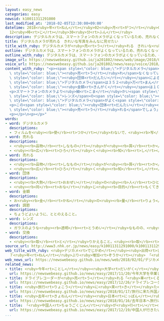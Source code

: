 ```yaml
---
layout: easy_news
categories: easy
newsid: k10011311291000
last_modified_at: '2018-02-05T12:30:00+09:00'
datetime: 2018<ruby>年<rt>ねん</rt></ruby>02<ruby>月<rt>がつ</rt></ruby>05<ruby>日<rt>にち</rt></ruby>
  12<ruby>時<rt>じ</rt></ruby>30<ruby>分<rt>ふん</rt></ruby>
description: デジタルカメラは、スマートフォンのカメラがよくなっているため、売れなくなっていました。
title: デジタルカメラが売れる　きれいな写真をみんなに見せたい
title_with_ruby: デジタルカメラが<ruby>売<rt>う</rt></ruby>れる　きれいな<ruby>写真<rt>しゃしん</rt></ruby>をみんなに<ruby>見<rt>み</rt></ruby>せたい
outline: デジタルカメラは、スマートフォンのカメラがよくなっているため、売れなくなっていました。
outline_with_ruby: デジタルカメラは、スマートフォンのカメラがよくなっているため、<ruby>売<rt>う</rt></ruby>れなくなっていました。
image_url: https://newswebeasy.github.io/ja201802/news/web/image/2018/02/01/K10011311291_1802011259_1802011315_01_02.jpg
voice_url: https://newswebeasy.github.io/ja201802/news/easy/voice/2018/02/05/k10011311291000.mp3
content_with_ruby: "<p><span style=\"color: blue;\">デジタルカメラ</span>は、スマートフォンのカメラがよくなっているため、<span\
  \ style=\"color: blue;\"><ruby>売<rt>う</rt></ruby>れ</span>なくなっていました。</p>\n<p>カメラをつくる<ruby>会社<rt>かいしゃ</rt></ruby>などの<span\
  \ style=\"color: blue;\"><ruby>団体<rt>だんたい</rt></ruby></span>によると、<ruby>去年<rt>きょねん</rt></ruby>、<ruby>日本<rt>にっぽん</rt></ruby>の<ruby>店<rt>みせ</rt></ruby>などに<ruby>出<rt>だ</rt></ruby>した<span\
  \ style=\"color: blue;\">デジタルカメラ</span>は３５２<ruby>万<rt>まん</rt></ruby>１４２５<ruby>台<rt>だい</rt></ruby>で、おととしより１０００<ruby>台<rt>だい</rt></ruby><ruby>以上<rt>いじょう</rt></ruby><ruby>増<rt>ふ</rt></ruby>えました。<ruby>前<rt>まえ</rt></ruby>の<ruby>年<rt>とし</rt></ruby>より<ruby>増<rt>ふ</rt></ruby>えたのは、<ruby>最近<rt>さいきん</rt></ruby>の７<ruby>年<rt>ねん</rt></ruby>で<ruby>初<rt>はじ</rt></ruby>めてです。<span\
  \ style=\"color: blue;\"><ruby>金額<rt>きんがく</rt></ruby></span>は１０２３<ruby>億<rt>おく</rt></ruby>３６００<ruby>万<rt>まん</rt></ruby><ruby>円<rt>えん</rt></ruby>で、おととしより８．３％<ruby>増<rt>ふ</rt></ruby>えました。</p>\n\
  <p>スマートフォンのカメラより<ruby>細<rt>こま</rt></ruby>かい<span style=\"color: blue;\"><ruby>調節<rt>ちょうせつ</rt></ruby></span>ができたり、<span\
  \ style=\"color: blue;\">レンズ</span>の<span style=\"color: blue;\"><ruby>交換<rt>こうかん</rt></ruby></span>ができたりする<span\
  \ style=\"color: blue;\">デジタルカメラ</span>がよく<span style=\"color: blue;\"><ruby>売<rt>う</rt></ruby>れ</span>ました。みんなに<ruby>見<rt>み</rt></ruby>せたいと<ruby>考<rt>かんが</rt></ruby>えて、きれいな<ruby>写真<rt>しゃしん</rt></ruby>を<ruby>撮<rt>と</rt></ruby>ってインターネットに<ruby>出<rt>だ</rt></ruby>す<ruby>若<rt>わか</rt></ruby>い<ruby>人<rt>ひと</rt></ruby>が<ruby>増<rt>ふ</rt></ruby>えているためです。</p>\n\
  <p>この<span style=\"color: blue;\"><ruby>団体<rt>だんたい</rt></ruby></span>は「<ruby>今<rt>いま</rt></ruby>までより<ruby>値段<rt>ねだん</rt></ruby>が<ruby>高<rt>たか</rt></ruby>いカメラを<ruby>買<rt>か</rt></ruby>う<ruby>人<rt>ひと</rt></ruby>が<ruby>増<rt>ふ</rt></ruby>えています。<ruby>今年<rt>ことし</rt></ruby>もよく<span\
  \ style=\"color: blue;\"><ruby>売<rt>う</rt></ruby>れる</span>でしょう」と<ruby>話<rt>はな</rt></ruby>しています。</p>\n\
  <p></p>\n<p></p>"
words:
- word: デジタルカメラ
  descriptions:
  - フィルムを<ruby><rb>使</rb><rt>つか</rt></ruby>わないで、<ruby><rb>写</rb><rt>うつ</rt></ruby>したものを<ruby><rb>特別</rb><rt>とくべつ</rt></ruby>な<ruby><rb>信号</rb><rt>しんごう</rt></ruby>に<ruby><rb>変</rb><rt>か</rt></ruby>えて、<ruby><rb>記録</rb><rt>きろく</rt></ruby>できるようにしたカメラ。デジカメ。
- word: 売れる
  descriptions:
  - <ruby><rb>品物</rb><rt>しなもの</rt></ruby>が<ruby><rb>買</rb><rt>か</rt></ruby>われる。
  - <ruby><rb>広</rb><rt>ひろ</rt></ruby>く<ruby><rb>知</rb><rt>し</rt></ruby>られる。
- word: 売れる
  descriptions:
  - <ruby><rb>品物</rb><rt>しなもの</rt></ruby>が<ruby><rb>買</rb><rt>か</rt></ruby>われる。
  - <ruby><rb>広</rb><rt>ひろ</rt></ruby>く<ruby><rb>知</rb><rt>し</rt></ruby>られる。
- word: 団体
  descriptions:
  - <ruby><rb>大勢</rb><rt>おおぜい</rt></ruby>の<ruby><rb>人</rb><rt>ひと</rt></ruby>の<ruby><rb>集</rb><rt>あつ</rt></ruby>まり。
  - <ruby><rb>同</rb><rt>おな</rt></ruby>じ<ruby><rb>目的</rb><rt>もくてき</rt></ruby>を<ruby><rb>持</rb><rt>も</rt></ruby>った<ruby><rb>人々</rb><rt>ひとびと</rt></ruby>の<ruby><rb>集</rb><rt>あつ</rt></ruby>まり。
- word: 金額
  descriptions:
  - お<ruby><rb>金</rb><rt>かね</rt></ruby>の<ruby><rb>量</rb><rt>りょう</rt></ruby>。お<ruby><rb>金</rb><rt>かね</rt></ruby>の<ruby><rb>高</rb><rt>たか</rt></ruby>。
- word: 調節
  descriptions:
  - ちょうどよいように、ととのえること。
- word: レンズ
  descriptions:
  - ガラスのような<ruby><rb>透明</rb><rt>とうめい</rt></ruby>なものの、<ruby><rb>片面</rb><rt>かためん</rt></ruby>または<ruby><rb>両面</rb><rt>りょうめん</rt></ruby>を<ruby><rb>丸</rb><rt>まる</rt></ruby>くして<ruby><rb>作</rb><rt>つく</rt></ruby>ったもの。<ruby><rb>凸</rb><rt>とつ</rt></ruby>レンズと<ruby><rb>凹</rb><rt>おう</rt></ruby>レンズがある。<ruby><rb>凸</rb><rt>とつ</rt></ruby>レンズは、<ruby><rb>真</rb><rt>ま</rt></ruby>ん<ruby><rb>中</rb><rt>なか</rt></ruby>が<ruby><rb>厚</rb><rt>あつ</rt></ruby>くて、<ruby><rb>物</rb><rt>もの</rt></ruby>を<ruby><rb>大</rb><rt>おお</rt></ruby>きく<ruby><rb>見</rb><rt>み</rt></ruby>せ、<ruby><rb>凹</rb><rt>おう</rt></ruby>レンズは、<ruby><rb>真</rb><rt>ま</rt></ruby>ん<ruby><rb>中</rb><rt>なか</rt></ruby>がうすくて、<ruby><rb>物</rb><rt>もの</rt></ruby>を<ruby><rb>小</rb><rt>ちい</rt></ruby>さく<ruby><rb>見</rb><rt>み</rt></ruby>せる。<ruby><rb>眼鏡</rb><rt>めがね</rt></ruby>・カメラ・<ruby><rb>顕微鏡</rb><rt>けんびきょう</rt></ruby>などに<ruby><rb>使</rb><rt>つか</rt></ruby>う。
- word: 交換
  descriptions:
  - <ruby><rb>取</rb><rt>と</rt></ruby>りかえること。<ruby><rb>取</rb><rt>と</rt></ruby>りかわすこと。
source_url: http://www3.nhk.or.jp/news/easy/k10011311291000/k10011311291000.html
web_title_with_ruby: <ruby>デジカメ<rt>でじかめ</rt></ruby><ruby>出荷<rt>しゅっか</rt></ruby><ruby>台数<rt>だいすう</rt></ruby>
  ７<ruby>年<rt>ねん</rt></ruby>ぶり<ruby>増加<rt>ぞうか</rt></ruby> 「<ruby>インスタ<rt>いんすた</rt></ruby><ruby>映<rt>は</rt></ruby>え」が<ruby>要因<rt>よういん</rt></ruby>か
web_news_url: https://newswebeasy.github.io/news/web/2018/02/01/デジカメ出荷台数-7年ぶり増加-インスタ映えが要因か
related_news:
- title: <ruby>今年<rt>ことし</rt></ruby><ruby>大学<rt>だいがく</rt></ruby>を<ruby>卒業<rt>そつぎょう</rt></ruby>した<ruby>社員<rt>しゃいん</rt></ruby>の<ruby>最初<rt>さいしょ</rt></ruby>の<ruby>給料<rt>きゅうりょう</rt></ruby>は<ruby>今<rt>いま</rt></ruby>までで<ruby>最<rt>もっと</rt></ruby>も<ruby>高<rt>たか</rt></ruby>い
  url: https://newswebeasy.github.io/news/easy/2017/11/20/今年大学を卒業した社員の最初の給料は今までで最も高い
- title: ドライブレコーダーが<ruby>売<rt>う</rt></ruby>れる「<ruby>車<rt>くるま</rt></ruby>のトラブルをなくしたい」
  url: https://newswebeasy.github.io/news/easy/2017/12/26/ドライブレコーダーが売れる車のトラブルをなくしたい
- title: <ruby>旅行<rt>りょこう</rt></ruby>に<ruby>来<rt>き</rt></ruby>た<ruby>外国人<rt>がいこくじん</rt></ruby>が<ruby>使<rt>つか</rt></ruby>ったお<ruby>金<rt>かね</rt></ruby>　<ruby>初<rt>はじ</rt></ruby>めて４<ruby>兆<rt>ちょう</rt></ruby><ruby>円<rt>えん</rt></ruby><ruby>以上<rt>いじょう</rt></ruby>になる
  url: https://newswebeasy.github.io/news/easy/2018/01/17/旅行に来た外国人が使ったお金-初めて4兆円以上になる
- title: <ruby>去年<rt>きょねん</rt></ruby><ruby>日本<rt>にっぽん</rt></ruby>へ<ruby>旅行<rt>りょこう</rt></ruby>に<ruby>来<rt>き</rt></ruby>た<ruby>外国人<rt>がいこくじん</rt></ruby>はいちばん<ruby>多<rt>おお</rt></ruby>い２８６９<ruby>万<rt>まん</rt></ruby><ruby>人<rt>にん</rt></ruby>
  url: https://newswebeasy.github.io/news/easy/2018/01/16/去年日本へ旅行に来た外国人はいちばん多い2869万人
- title: 「<ruby>中国人<rt>ちゅうごくじん</rt></ruby>が<ruby>行<rt>い</rt></ruby>きたい<ruby>国<rt>くに</rt></ruby>」で<ruby>日本<rt>にっぽん</rt></ruby>が<ruby>初<rt>はじ</rt></ruby>めて１<ruby>番<rt>ばん</rt></ruby>になる
  url: https://newswebeasy.github.io/news/easy/2017/12/19/中国人が行きたい国で日本が初めて1番になる
...
```

